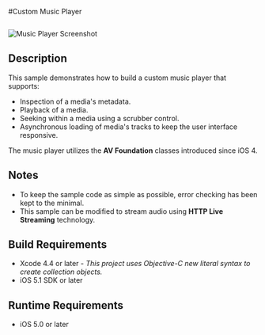 #Custom Music Player

<img src="https://raw.github.com/TCLee/TCMusicPlayer/master/Screenshot.jpg" alt="Music Player Screenshot" style="margin-top:1em;" />

## Description
This sample demonstrates how to build a custom music player that supports:  

* Inspection of a media's metadata.
* Playback of a media.
* Seeking within a media using a scrubber control.
* Asynchronous loading of media's tracks to keep the user interface responsive.

The music player utilizes the **AV Foundation** classes introduced since iOS 4.

## Notes
* To keep the sample code as simple as possible, error checking has been kept to the minimal.
* This sample can be modified to stream audio using **HTTP Live Streaming** technology.

## Build Requirements
* Xcode 4.4 or later - *This project uses Objective-C new literal syntax to create collection objects.*
* iOS 5.1 SDK or later

## Runtime Requirements
* iOS 5.0 or later
